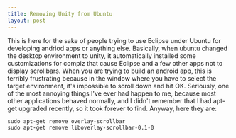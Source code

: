 ```yaml
---
title: Removing Unity from Ubuntu
layout: post
---
```


This is here for the sake of people trying to use Eclipse under Ubuntu for developing andriod apps or anything else. Basically, when ubuntu changed the desktop environment to unity, it automatically installed some customizations for compiz that cause Eclipse and a few other apps not to display scrollbars. 
When you are trying to build an android app, this is terribly frustrating because in the window where you have to select the target environment, it's impossible to scroll down and hit OK. Seriously, one of the most annoying things I've ever had happen to me, because most other applications behaved normally, and I didn't remember that I had apt-get upgraded recently, so it took forever to find. 
Anyway, here they are: 

    sudo apt-get remove overlay-scrollbar
    sudo apt-get remove liboverlay-scrollbar-0.1-0

